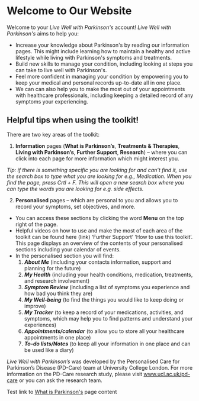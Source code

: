 # Welcome to Our Website

Welcome to your _Live Well with Parkinson's_ account!
_Live Well with Parkinson's_ aims to help you:

- Increase your knowledge about Parkinson's by reading our information pages. This might include learning how to maintain a healthy and active lifestyle while living with Parkinson's symptoms and treatments.
- Build new skills to manage your condition, including looking at steps you can take to live well with Parkinson's.
- Feel more confident in managing your condition by empowering you to keep your medical and personal records up-to-date all in one place.
- We can can also help you to make the most out of your appointments with healthcare professionals, including keeping a detailed record of any symptoms your experiencing.

## Helpful tips when using the toolkit!

There are two key areas of the toolkit:

1. **Information** pages (**What is Parkinson’s**, **Treatments & Therapies**, **Living with Parkinson’s**, **Further Support**, **Research**) – where you can click into each page for more information which might interest you.

  _Tip: if there is something specific you are looking for and can’t find it, use the search box to type what you are looking for e.g., Medication. When you find the page, press Crtl + F. This will open a new search box where you can type the words you are looking for e.g. side effects._

2. **Personalised** pages – which are personal to you and allows you to record your symptoms, set objectives, and more.

- You can access these sections by clicking the word **Menu** on the top right of the page.
- Helpful videos on how to use and make the most of each area of the toolkit can be found here (link) ‘Further Support’ ‘How to use this toolkit’. This page displays an overview of the contents of your personalised sections including your calendar of events.
- In the personalised section you will find:
  1. _**About Me**_ (including your contacts information, support and planning for the future)
  2. _**My Health**_ (including your health conditions, medication, treatments, and research involvement)
  3. _**Symptom Review**_ (including a list of symptoms you experience and how bad you think they are)
  4. _**My Well-being**_ (to find the things you would like to keep doing or improve)
  5. _**My Tracker**_ (to keep a record of your medications, activities, and symptoms, which may help you to find patterns and understand your experiences)
  6. _**Appointments/calendar**_ (to allow you to store all your healthcare appointments in one place)
  7. _**To-do lists/Notes**_ (to keep all your information in one place and can be used like a diary)

_Live Well with Parkinson’s_ was developed by the Personalised Care for Parkinson’s Disease (PD-Care) team at University College London. For more information on the PD-Care research study, please visit www.ucl.ac.uk/pd-care or you can ask the research team.

Test link to <a href="/learn/what-is-parkinsons" class="internal-link">What is Parkinson's</a> page content
